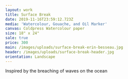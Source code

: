 ```yaml
---
layout: work
title: Surface Break
date: 2019-11-16T23:59:12.723Z
media: 'Watercolour, Gouache, and Oil Marker'
canvas: Coldpress Watercolour paper
size: 18" x 24"
sale: true
price: 300
main: /images/uploads/surface-break-erin-besseau.jpg
header: /images/uploads/surface-break-header.jpg
orientation: Landscape
---
```

Inspired by the breaching of waves on the ocean
